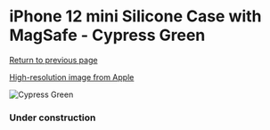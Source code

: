 # iPhone 12 mini Silicone Case with MagSafe - Cypress Green

[Return to previous page](/iphone_12)

[High-resolution image from Apple](https://store.storeimages.cdn-apple.com/8756/as-images.apple.com/is/MHKR3?wid=4500&hei=4500&fmt=png)

<div style="width: 384px"><img src="/everypreview/MHKR3.png" alt="Cypress Green"></div>

### Under construction
